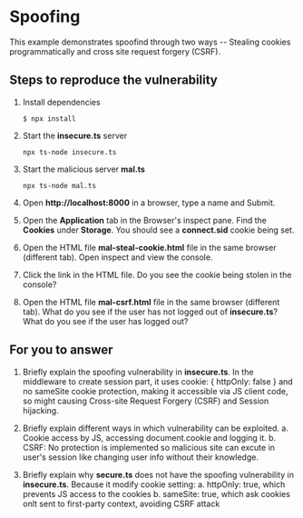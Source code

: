 # Spoofing

This example demonstrates spoofind through two ways -- Stealing cookies programmatically and cross site request forgery (CSRF).

## Steps to reproduce the vulnerability

1. Install dependencies

    `$ npx install`

2. Start the **insecure.ts** server

    `npx ts-node insecure.ts`

3. Start the malicious server **mal.ts**

    `npx ts-node mal.ts`

4. Open __http://localhost:8000__ in a browser, type a name and Submit.

5. Open the __Application__ tab in the Browser's inspect pane. Find the __Cookies__ under __Storage__. You should see a __connect.sid__ cookie being set.

6. Open the HTML file __mal-steal-cookie.html__ file in the same browser (different tab). Open inspect and view the console.

7. Click the link in the HTML file. Do you see the cookie being stolen in the console?

8. Open the HTML file __mal-csrf.html__ file in the same browser (different tab). What do you see if the user has not logged out of **insecure.ts**? What do you see if the user has logged out? 


## For you to answer

1. Briefly explain the spoofing vulnerability in **insecure.ts**.
    In the middleware to create session part, it uses cookie: { httpOnly: false } and no sameSite cookie protection, making it accessible via JS client code, so might causing Cross-site Request Forgery (CSRF) and Session hijacking.

2. Briefly explain different ways in which vulnerability can be exploited.
    a. Cookie access by JS, accessing document.cookie and logging it.
    b. CSRF: No protection is implemented so malicious site can excute in user's session like changing user info without their knowledge.

3. Briefly explain why **secure.ts** does not have the spoofing vulnerability in **insecure.ts**.
    Because it modify cookie setting:
    a. httpOnly: true, which prevents JS access to the cookies
    b. sameSite: true, which ask cookies onlt sent to first-party context, avoiding CSRF attack